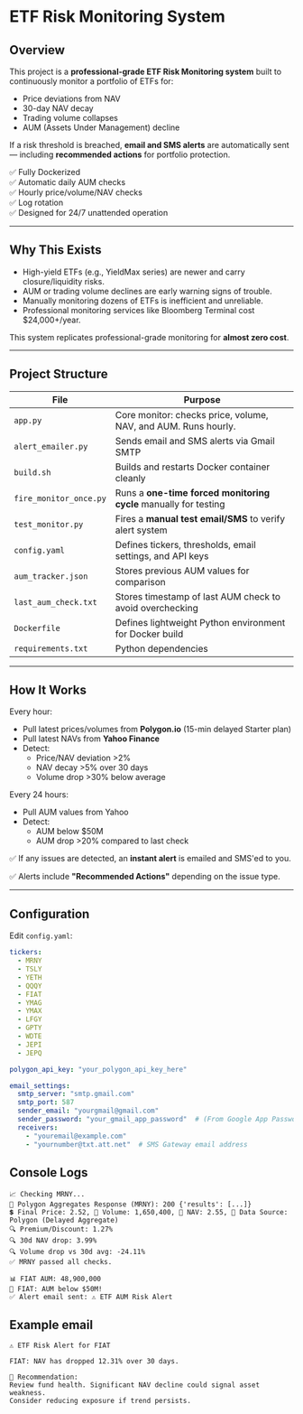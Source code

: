 # ETF Risk Monitoring System

## Overview

This project is a **professional-grade ETF Risk Monitoring system** built to continuously monitor a portfolio of ETFs for:

- Price deviations from NAV
- 30-day NAV decay
- Trading volume collapses
- AUM (Assets Under Management) decline

If a risk threshold is breached, **email and SMS alerts** are automatically sent — including **recommended actions** for portfolio protection.

✅ Fully Dockerized  
✅ Automatic daily AUM checks  
✅ Hourly price/volume/NAV checks  
✅ Log rotation  
✅ Designed for 24/7 unattended operation

---

## Why This Exists

- High-yield ETFs (e.g., YieldMax series) are newer and carry closure/liquidity risks.
- AUM or trading volume declines are early warning signs of trouble.
- Manually monitoring dozens of ETFs is inefficient and unreliable.
- Professional monitoring services like Bloomberg Terminal cost $24,000+/year.

This system replicates professional-grade monitoring for **almost zero cost**.

---

## Project Structure

| File | Purpose |
|------|---------|
| `app.py` | Core monitor: checks price, volume, NAV, and AUM. Runs hourly. |
| `alert_emailer.py` | Sends email and SMS alerts via Gmail SMTP |
| `build.sh` | Builds and restarts Docker container cleanly |
| `fire_monitor_once.py` | Runs a **one-time forced monitoring cycle** manually for testing |
| `test_monitor.py` | Fires a **manual test email/SMS** to verify alert system |
| `config.yaml` | Defines tickers, thresholds, email settings, and API keys |
| `aum_tracker.json` | Stores previous AUM values for comparison |
| `last_aum_check.txt` | Stores timestamp of last AUM check to avoid overchecking |
| `Dockerfile` | Defines lightweight Python environment for Docker build |
| `requirements.txt` | Python dependencies |

---

## How It Works

Every hour:

- Pull latest prices/volumes from **Polygon.io** (15-min delayed Starter plan)
- Pull latest NAVs from **Yahoo Finance**
- Detect:
  - Price/NAV deviation >2%
  - NAV decay >5% over 30 days
  - Volume drop >30% below average

Every 24 hours:

- Pull AUM values from Yahoo
- Detect:
  - AUM below $50M
  - AUM drop >20% compared to last check

✅ If any issues are detected, an **instant alert** is emailed and SMS'ed to you.

✅ Alerts include **"Recommended Actions"** depending on the issue type.

---

## Configuration

Edit `config.yaml`:

```yaml
tickers:
  - MRNY
  - TSLY
  - YETH
  - QQQY
  - FIAT
  - YMAG
  - YMAX
  - LFGY
  - GPTY
  - WDTE
  - JEPI
  - JEPQ

polygon_api_key: "your_polygon_api_key_here"

email_settings:
  smtp_server: "smtp.gmail.com"
  smtp_port: 587
  sender_email: "yourgmail@gmail.com"
  sender_password: "your_gmail_app_password"  # (From Google App Passwords, NOT your main password)
  receivers:
    - "youremail@example.com"
    - "yournumber@txt.att.net"  # SMS Gateway email address

```

## Console Logs
```
📈 Checking MRNY...
🔵 Polygon Aggregates Response (MRNY): 200 {'results': [...]}
💲 Final Price: 2.52, 🔄 Volume: 1,650,400, 🧮 NAV: 2.55, 📡 Data Source: Polygon (Delayed Aggregate)
🔍 Premium/Discount: 1.27%
🔍 30d NAV drop: 3.99%
🔍 Volume drop vs 30d avg: -24.11%
✅ MRNY passed all checks.

📊 FIAT AUM: 48,900,000
🚨 FIAT: AUM below $50M!
✅ Alert email sent: ⚠️ ETF AUM Risk Alert
```

## Example email
```
⚠️ ETF Risk Alert for FIAT

FIAT: NAV has dropped 12.31% over 30 days.

🛑 Recommendation:
Review fund health. Significant NAV decline could signal asset weakness.
Consider reducing exposure if trend persists.

```
